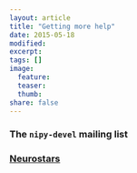 ```yaml
---
layout: article
title: "Getting more help"
date: 2015-05-18
modified:
excerpt:
tags: []
image:
  feature:
  teaser:
  thumb:
share: false
---
```


### The `nipy-devel` mailing list

### [Neurostars](https://neurostars.org/)

